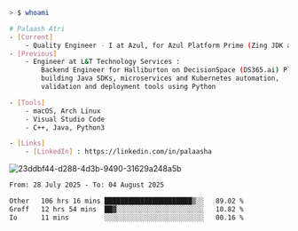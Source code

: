 ```sh
> $ whoami

# Palaash Atri
- [Current]
    - Quality Engineer - I at Azul, for Azul Platform Prime (Zing JDK and OptHub Cloud-Native Compiler)
- [Previous]
    - Engineer at L&T Technology Services :
        Backend Engineer for Halliburton on DecisionSpace (DS365.ai) Platform team,
        building Java SDKs, microservices and Kubernetes automation,
        validation and deployment tools using Python

- [Tools]
    - macOS, Arch Linux
    - Visual Studio Code
    - C++, Java, Python3

- [Links]
    - [LinkedIn] : https://linkedin.com/in/palaasha 

```
![23ddbf44-d288-4d3b-9490-31629a248a5b](https://github.com/user-attachments/assets/e8f7d8c9-2427-40a3-b819-73b167b77e19)


<!--START_SECTION:waka-->

```txt
From: 28 July 2025 - To: 04 August 2025

Other   106 hrs 16 mins ██████████████████████▒░░   89.02 %
Groff   12 hrs 54 mins  ██▓░░░░░░░░░░░░░░░░░░░░░░   10.82 %
Io      11 mins         ░░░░░░░░░░░░░░░░░░░░░░░░░   00.16 %
```

<!--END_SECTION:waka-->

